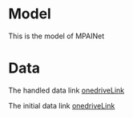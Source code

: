 # Model
This is the model of MPAINet

# Data
The handled data link [onedriveLink](https://1drv.ms/u/c/8c4c9939eac1c865/EagibXCJzQ5Bhwbyk_ug29EBUIETRsyPzVB5YnVMuQLDJQ?e=jEEKEF)

The initial data link [onedriveLink](https://1drv.ms/u/c/8c4c9939eac1c865/ETGR33n9PTBGgq_hstOSX2sB8WVQuTj3G3HrE4sZpNvMPg?e=95hK8m)
